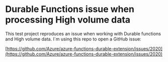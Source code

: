 # Durable Functions issue when processing High volume data

This test project reproduces an issue when working with Durable functions and High volume data. I´m using this repo to open a GitHub issue:

[https://github.com/Azure/azure-functions-durable-extension/issues/2020](https://github.com/Azure/azure-functions-durable-extension/issues/2020)